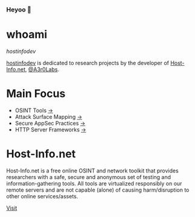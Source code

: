 ### Heyoo 👋

# whoami

*hostinfodev*

[hostinfodev](https://github.com/hostinfodev/hostinfodev) is dedicated to research projects by the developer of [Host-Info.net](https://host-info.net), [@A3r0Labs](https://github.com/A3r0Labs).

# Main Focus

- OSINT Tools [->](https://github.com/hostinfodev/nesdis-goes)
- Attack Surface Mapping [->](https://github.com/hostinfodev/mass-scanning-tools)
- Secure AppSec Practices [->](https://github.com/hostinfodev/php-rate-limiting)
- HTTP Server Frameworks [->](https://github.com/hostinfodev/sonoma)

# Host-Info.net

Host-Info.net is a free online OSINT and network toolkit that provides researchers with a safe, secure and anonymous set of testing and information-gathering tools. All tools are virtualized responsibly on our remote servers and are not capable (alone) of causing harm/disruption to other online services/assets.

[Visit]("https://host-info.net")

[](https://host-info.net/img/mag.png)
